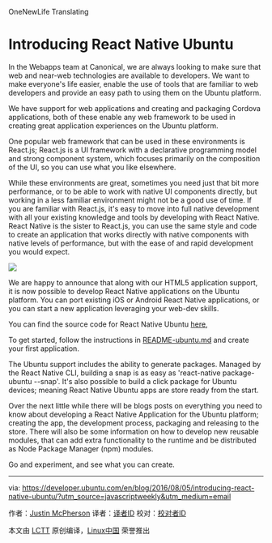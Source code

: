 OneNewLife Translating

Introducing React Native Ubuntu
=====================

In the Webapps team at Canonical, we are always looking to make sure that web and near-web technologies are available to developers. We want to make everyone's life easier, enable the use of tools that are familiar to web developers and provide an easy path to using them on the Ubuntu platform.

We have support for web applications and creating and packaging Cordova applications, both of these enable any web framework to be used in creating great application experiences on the Ubuntu platform.

One popular web framework that can be used in these environments is React.js; React.js is a UI framework with a declarative programming model and strong component system, which focuses primarily on the composition of the UI, so you can use what you like elsewhere.

While these environments are great, sometimes you need just that bit more performance, or to be able to work with native UI components directly, but working in a less familiar environment might not be a good use of time. If you are familiar with React.js, it's easy to move into full native development with all your existing knowledge and tools by developing with React Native. React Native is the sister to React.js, you can use the same style and code to create an application that works directly with native components with native levels of performance, but with the ease of and rapid development you would expect.


![](http://i.imgur.com/ZsSHWXP.png)

We are happy to announce that along with our HTML5 application support, it is now possible to develop React Native applications on the Ubuntu platform. You can port existing iOS or Android React Native applications, or you can start a new application leveraging your web-dev skills.

You can find the source code for React Native Ubuntu [here][1],

To get started, follow the instructions in [README-ubuntu.md][2] and create your first application.

The Ubuntu support includes the ability to generate packages. Managed by the React Native CLI, building a snap is as easy as 'react-native package-ubuntu --snap'. It's also possible to build a click package for Ubuntu devices; meaning React Native Ubuntu apps are store ready from the start.

Over the next little while there will be blogs posts on everything you need to know about developing a React Native Application for the Ubuntu platform; creating the app, the development process, packaging and releasing to the store. There will also be some information on how to develop new reusable modules, that can add extra functionality to the runtime and be distributed as Node Package Manager (npm) modules.

Go and experiment, and see what you can create.

--------------------------------------------------------------------------------

via: https://developer.ubuntu.com/en/blog/2016/08/05/introducing-react-native-ubuntu/?utm_source=javascriptweekly&utm_medium=email

作者：[Justin McPherson][a]
译者：[译者ID](https://github.com/译者ID)
校对：[校对者ID](https://github.com/校对者ID)

本文由 [LCTT](https://github.com/LCTT/TranslateProject) 原创编译，[Linux中国](https://linux.cn/) 荣誉推出

[a]: https://developer.ubuntu.com/en/blog/authors/justinmcp/
[1]: https://github.com/CanonicalLtd/react-native
[2]: https://github.com/CanonicalLtd/react-native/blob/ubuntu/README-ubuntu.md
